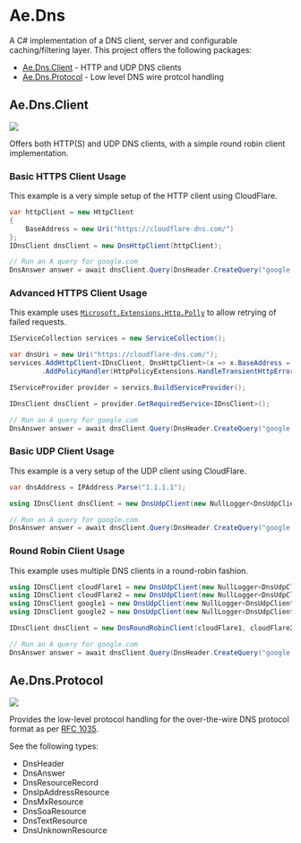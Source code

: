 # Ae.Dns
A C# implementation of a DNS client, server and configurable caching/filtering layer. This project offers the following packages:
* [Ae.Dns.Client](#Ae.Dns.Client) - HTTP and UDP DNS clients
* [Ae.Dns.Protocol](#Ae.Dns.Protocol) - Low level DNS wire protcol handling

## Ae.Dns.Client
[![](https://img.shields.io/nuget/v/Ae.Dns.Client)](https://www.nuget.org/packages/Ae.Dns.Client/)

Offers both HTTP(S) and UDP DNS clients, with a simple round robin client implementation.
### Basic HTTPS Client Usage
This example is a very simple setup of the HTTP client using CloudFlare.
```csharp
var httpClient = new HttpClient
{
    BaseAddress = new Uri("https://cloudflare-dns.com/")
};
IDnsClient dnsClient = new DnsHttpClient(httpClient);

// Run an A query for google.com
DnsAnswer answer = await dnsClient.Query(DnsHeader.CreateQuery("google.com"));
```
### Advanced HTTPS Client Usage
This example uses [`Microsoft.Extensions.Http.Polly`](https://www.nuget.org/packages/Microsoft.Extensions.Http.Polly/) to allow retrying of failed requests.
```csharp
IServiceCollection services = new ServiceCollection();

var dnsUri = new Uri("https://cloudflare-dns.com/");
services.AddHttpClient<IDnsClient, DnsHttpClient>(x => x.BaseAddress = dnsUri)
        .AddPolicyHandler(HttpPolicyExtensions.HandleTransientHttpError());

IServiceProvider provider = servics.BuildServiceProvider();

IDnsClient dnsClient = provider.GetRequiredService<IDnsClient>();

// Run an A query for google.com
DnsAnswer answer = await dnsClient.Query(DnsHeader.CreateQuery("google.com"));
```
### Basic UDP Client Usage
This example is a very setup of the UDP client using CloudFlare.
```csharp
var dnsAddress = IPAddress.Parse("1.1.1.1");

using IDnsClient dnsClient = new DnsUdpClient(new NullLogger<DnsUdpClient>(), dnsAddress);

// Run an A query for google.com
DnsAnswer answer = await dnsClient.Query(DnsHeader.CreateQuery("google.com"));
```

### Round Robin Client Usage
This example uses multiple DNS clients in a round-robin fashion.

```csharp
using IDnsClient cloudFlare1 = new DnsUdpClient(new NullLogger<DnsUdpClient>(), IPAddress.Parse("1.1.1.1"));
using IDnsClient cloudFlare2 = new DnsUdpClient(new NullLogger<DnsUdpClient>(), IPAddress.Parse("1.0.0.1"));
using IDnsClient google1 = new DnsUdpClient(new NullLogger<DnsUdpClient>(), IPAddress.Parse("8.8.8.8"));
using IDnsClient google2 = new DnsUdpClient(new NullLogger<DnsUdpClient>(), IPAddress.Parse("8.8.4.4"));

IDnsClient dnsClient = new DnsRoundRobinClient(cloudFlare1, cloudFlare2, google1, google2);

// Run an A query for google.com
DnsAnswer answer = await dnsClient.Query(DnsHeader.CreateQuery("google.com"));
```

## Ae.Dns.Protocol
[![](https://img.shields.io/nuget/v/Ae.Dns.Protocol)](https://www.nuget.org/packages/Ae.Dns.Protocol/)

Provides the low-level protocol handling for the over-the-wire DNS protocol format as per [RFC 1035](https://tools.ietf.org/html/rfc1035).

See the following types:
* DnsHeader
* DnsAnswer
* DnsResourceRecord
* DnsIpAddressResource
* DnsMxResource
* DnsSoaResource
* DnsTextResource
* DnsUnknownResource